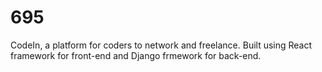 # 695
CodeIn, a platform for coders to network and freelance. 
Built using React framework for front-end and Django frmework for back-end. 

